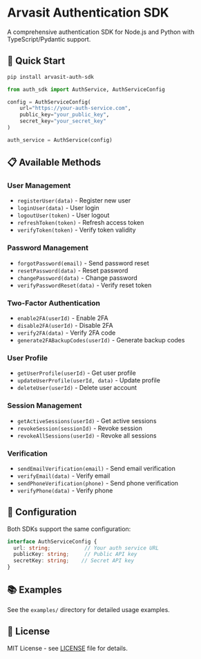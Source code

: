 # Arvasit Authentication SDK

A comprehensive authentication SDK for Node.js and Python with TypeScript/Pydantic support.

## 🚀 Quick Start


```bash
pip install arvasit-auth-sdk
```

```python
from auth_sdk import AuthService, AuthServiceConfig

config = AuthServiceConfig(
    url="https://your-auth-service.com",
    public_key="your_public_key",
    secret_key="your_secret_key"
)

auth_service = AuthService(config)
```

## 📋 Available Methods

### User Management
- `registerUser(data)` - Register new user
- `loginUser(data)` - User login
- `logoutUser(token)` - User logout
- `refreshToken(token)` - Refresh access token
- `verifyToken(token)` - Verify token validity

### Password Management
- `forgotPassword(email)` - Send password reset
- `resetPassword(data)` - Reset password
- `changePassword(data)` - Change password
- `verifyPasswordReset(data)` - Verify reset token

### Two-Factor Authentication
- `enable2FA(userId)` - Enable 2FA
- `disable2FA(userId)` - Disable 2FA
- `verify2FA(data)` - Verify 2FA code
- `generate2FABackupCodes(userId)` - Generate backup codes

### User Profile
- `getUserProfile(userId)` - Get user profile
- `updateUserProfile(userId, data)` - Update profile
- `deleteUser(userId)` - Delete user account

### Session Management
- `getActiveSessions(userId)` - Get active sessions
- `revokeSession(sessionId)` - Revoke session
- `revokeAllSessions(userId)` - Revoke all sessions

### Verification
- `sendEmailVerification(email)` - Send email verification
- `verifyEmail(data)` - Verify email
- `sendPhoneVerification(phone)` - Send phone verification
- `verifyPhone(data)` - Verify phone

## 🔧 Configuration

Both SDKs support the same configuration:

```typescript
interface AuthServiceConfig {
  url: string;           // Your auth service URL
  publicKey: string;     // Public API key
  secretKey: string;    // Secret API key
}
```

## 📚 Examples

See the `examples/` directory for detailed usage examples.

## 📄 License

MIT License - see [LICENSE](LICENSE) file for details.